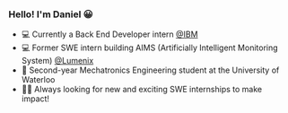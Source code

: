 ### Hello! I'm Daniel 😀

- 💻 Currently a Back End Developer intern [@IBM](https://www.ibm.com/ca-en) 
- 💻 Former SWE intern building AIMS (Artificially Intelligent Monitoring System) [@Lumenix](https://lumenix.com/) 
- 🤖 Second-year Mechatronics Engineering student at the University of Waterloo
- 🤝🏻 Always looking for new and exciting SWE internships to make impact!
